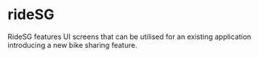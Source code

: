# rideSG

RideSG features UI screens that can be utilised for an existing application introducing a new bike sharing feature.


